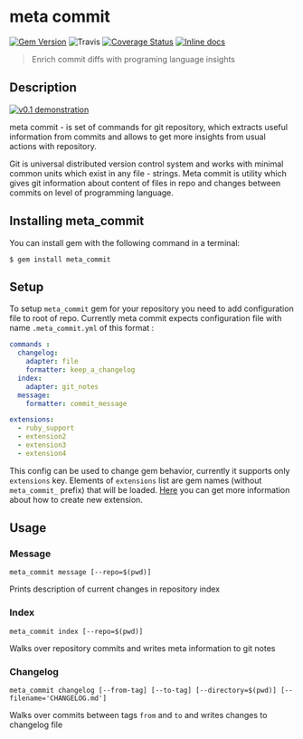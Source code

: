 # meta commit
[![Gem Version](https://badge.fury.io/rb/meta_commit.svg)](https://badge.fury.io/rb/meta_commit)
![Travis](https://api.travis-ci.org/usernam3/meta_commit.svg?branch=master)
[![Coverage Status](https://coveralls.io/repos/github/usernam3/meta_commit/badge.svg?branch=master)](https://coveralls.io/github/usernam3/meta_commit?branch=master)
[![Inline docs](http://inch-ci.org/github/usernam3/meta_commit.svg?branch=master)](http://inch-ci.org/github/usernam3/meta_commit)

>   Enrich commit diffs with programing language insights


## Description

[![v0.1 demonstration](https://asciinema.org/a/6nlvujsgeoa1xtp9l9qhx8lry.png)](https://asciinema.org/a/6nlvujsgeoa1xtp9l9qhx8lry?autoplay=1)

meta commit - is set of commands for git repository, which extracts useful information from commits and allows to get more insights from usual actions with repository.

Git is universal distributed version control system and works with minimal common units which exist in any file - strings. Meta commit is utility which gives git information about content of files in repo and changes between commits on level of programming language. 


## Installing meta_commit

You can install gem with the following command in a terminal:

    $ gem install meta_commit


## Setup

To setup ```meta_commit``` gem for your repository you need to add configuration file to root of repo.
Currently meta commit expects configuration file with name `.meta_commit.yml` of this format : 

```YAML
commands :
  changelog:
    adapter: file
    formatter: keep_a_changelog
  index:
    adapter: git_notes
  message:
    formatter: commit_message

extensions:
  - ruby_support
  - extension2
  - extension3
  - extension4
```

This config can be used to change gem behavior, currently it supports only `extensions` key.
Elements of `extensions` list are gem names (without `meta_commit_` prefix) that will be loaded.
[Here](https://github.com/usernam3/meta_commit/blob/master/CONTRIBUTING.md) you can get more information about how to create new extension. 


## Usage

### Message

    meta_commit message [--repo=$(pwd)]

Prints description of current changes in repository index

### Index

    meta_commit index [--repo=$(pwd)]

Walks over repository commits and writes meta information to git notes

### Changelog

    meta_commit changelog [--from-tag] [--to-tag] [--directory=$(pwd)] [--filename='CHANGELOG.md'] 

Walks over commits between tags ``` from ``` and ``` to ``` and writes changes to changelog file
